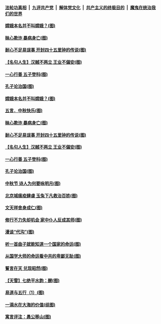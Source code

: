 

####  [法轮功真相](../../../../basic/blob/master/README.md?t=10011231) &nbsp;|&nbsp; [九评共产党](../../../../9ping.md/blob/master/README.md?t=10011231) &nbsp;|&nbsp; [解体党文化](../../../../jtdwh.md/blob/master/README.md?t=10011231)  &nbsp;|&nbsp; [共产主义的终极目的](../../../../gczydzjmd.md/blob/master/README.md?t=10011231) &nbsp;|&nbsp; [魔鬼在统治我们的世界](../../../../mgztzwmdsj.md/blob/master/README.md?t=10011231) 

#### [嫦娥本名并不叫嫦娥？(图)](../pages/p7/947731.md?t=10011231) 

#### [昧心欺诈 暴病身亡(图)](../pages/p7/947378.md?t=10011231) 

#### [耐心不足易误事 开封四十五里钟的传说(图)](../pages/p7/947634.md?t=10011231) 

#### [【名句人生】汉贼不两立 王业不偏安(图)](../pages/p7/947564.md?t=10011231) 

#### [一心行善 五子登科(图)](../pages/p7/947377.md?t=10011231) 

#### [孔子论治国(图)](../pages/p7/947334.md?t=10011231) 

#### [嫦娥本名并不叫嫦娥？(图)](../pages/p7/947731.md?t=10011231) 

#### [五言．中秋快乐(图)](../pages/p7/947732.md?t=10011231) 

#### [昧心欺诈 暴病身亡(图)](../pages/p7/947378.md?t=10011231) 

#### [耐心不足易误事 开封四十五里钟的传说(图)](../pages/p7/947634.md?t=10011231) 

#### [【名句人生】汉贼不两立 王业不偏安(图)](../pages/p7/947564.md?t=10011231) 

#### [一心行善 五子登科(图)](../pages/p7/947377.md?t=10011231) 

#### [孔子论治国(图)](../pages/p7/947334.md?t=10011231) 

#### [中秋节 诗人为何要咏明月(图)](../pages/p7/947465.md?t=10011231) 

#### [北京城瘟疫肆虐 玉兔下凡救治百姓(图)](../pages/p7/947538.md?t=10011231) 

#### [文天祥舍身成仁(图)](../pages/p7/947375.md?t=10011231) 

#### [修行不力失却机会 家中仆人反成其师(图)](../pages/p7/947366.md?t=10011231) 

#### [漫谈“代沟”(图)](../pages/p7/947136.md?t=10011231) 

#### [听一首曲子就能知道一个国家的命运(图)](../pages/p7/947339.md?t=10011231) 

#### [从国学大师的命运看中共的卑鄙无耻(图)](../pages/p7/943386.md?t=10011231) 

#### [誓言在天 兑现昭然(图)](../pages/p7/947123.md?t=10011231) 

#### [【天雪】七绝平水韵：醒(图)](../pages/p7/947372.md?t=10011231) 

#### [易道与五行（1）(图)](../pages/p7/947333.md?t=10011231) 

#### [一滴水在大海的价值(组图)](../pages/p7/947262.md?t=10011231) 


#### [寓言评注：愚公移山(图)](../pages/p7/946662.md?t=10011231) 


